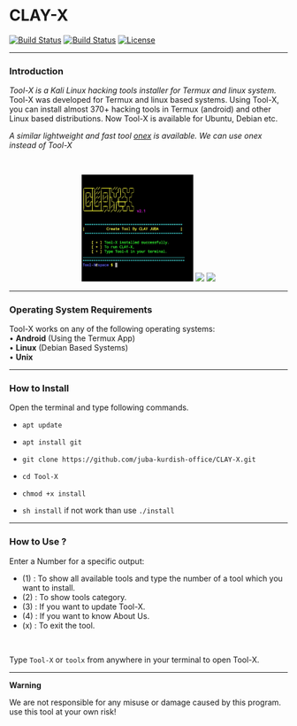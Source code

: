 # CLAY-X

[![Build Status](https://img.shields.io/github/forks/rajkumardusad/Tool-X.svg)](https://github.com/rajkumardusad/Tool-X)
[![Build Status](https://img.shields.io/github/stars/rajkumardusad/Tool-X.svg)](https://github.com/rajkumardusad/Tool-X)
[![License](https://img.shields.io/github/license/rajkumardusad/Tool-X.svg)](https://github.com/rajkumardusad/Tool-X)

------------------------------------------------------------------------

### Introduction

*Tool-X is a Kali Linux hacking tools installer for Termux and linux system.*
Tool-X was developed for Termux and linux based systems. Using Tool-X, you can install almost 370+ hacking tools in Termux (android) and other Linux based distributions. Now Tool-X is available for Ubuntu, Debian etc.

*A similar lightweight and fast tool [onex](https://github.com/rajkumardusad/onex) is available. We can use onex instead of Tool-X*

<br>
<p align="center">
<img width="40%" src="core/clayx.jpg"/>
<img width="28.8%" src="core/toolx_cat.png"/>
<img width="23.4%" src="core/Screenshot_2020-05-17-20-17-56.png"/>
</p>

------------------------------------------------------------------------

### Operating System Requirements

Tool-X works on any of the following operating systems:<br>
• **Android** (Using the Termux App) <br>
• **Linux** (Debian Based Systems) <br>
• **Unix**

------------------------------------------------------------------------

### How to Install

Open the terminal and type following commands.

* `apt update`

* `apt install git`

* `git clone https://github.com/juba-kurdish-office/CLAY-X.git`

* `cd Tool-X`

* `chmod +x install`

* `sh install` if not work than use `./install`

------------------------------------------------------------------------

### How to Use ?

Enter a Number for a specific output:
- (1) : To show all available tools and type the number of a tool which you want to install.
- (2) : To show tools category.
- (3) : If you want to update Tool-X.
- (4) : If you want to know About Us.
- (x) : To exit the tool.

<br/>

Type `Tool-X` or `toolx` from anywhere in your terminal to open Tool-X.

------------------------------------------------------------------------

**Warning**

We are not responsible for any misuse or damage caused by this program. use this tool at your own risk!

